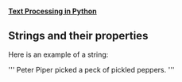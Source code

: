 #### [Text Processing in Python](.)

## Strings and their properties

Here is an example of a string:

'''
Peter Piper picked a peck of pickled peppers.
'''

